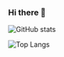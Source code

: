 ### Hi there 👋

![GitHub stats](https://github-readme-stats.vercel.app/api?username=zitryss&show_icons=true&theme=vue&include_all_commits=true&disable_animations=true)

![Top Langs](https://github-readme-stats.vercel.app/api/top-langs/?username=zitryss)
